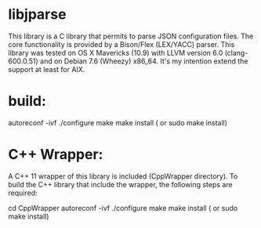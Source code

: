 libjparse
=========

This library is a C library that permits to parse JSON configuration files.
The core functionality is provided by a Bison/Flex (LEX/YACC) parser. This library was tested on OS X Mavericks (10.9)
with LLVM version 6.0 (clang-600.0.51) and on Debian 7.6 (Wheezy) x86_64.
It's my intention extend the support at least for AIX.

build:
======

 autoreconf -ivf
 ./configure
 make
 make install ( or sudo make install)

C++ Wrapper:
===========

A C++ 11 wrapper of this library is included  (CppWrapper directory).
To build the C++ library that include the wrapper, the following steps are required:

 cd CppWrapper
 autoreconf -ivf
 ./configure
 make 
 make install ( or sudo make install)
